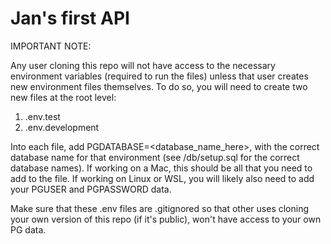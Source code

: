 # Jan's first API

IMPORTANT NOTE:

Any user cloning this repo will not have access to the necessary environment variables (required to run
the files) unless that user creates new environment files themselves. To do so, you will need to create
two new files at the root level:

1. .env.test
2. .env.development

Into each file, add PGDATABASE=<database_name_here>, with the correct database name for that environment
(see /db/setup.sql for the correct database names). If working on a Mac, this should be all that you need
to add to the file. If working on Linux or WSL, you will likely also need to add your PGUSER and PGPASSWORD
data.

Make sure that these .env files are .gitignored so that other uses cloning your own version of this repo (if
it's public), won't have access to your own PG data.
